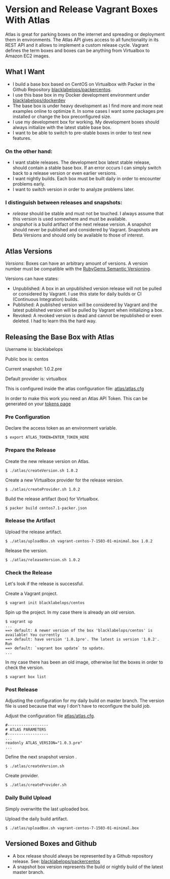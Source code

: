 # Version and Release Vagrant Boxes With Atlas

Atlas is great for parking boxes on the internet and spreading or deployment them in environments. The Atlas API gives access to all functionality in its REST API and it allows to implement a custom release cycle. Vagrant defines the term boxes and boxes can be anything from Virtualbox to Amazon EC2 images. 

## What I Want

* I build a base box based on CentOS on Virtualbox with Packer in the Github Repository [blacklabelops/packercentos](https://github.com/blacklabelops/packercentos).
* I use this base box in my Docker development environment under [blacklabelops/dockerdev](https://github.com/blacklabelops/dockerdev)
* The base box is under heavy development as I find more and more neat examples online to optimize it. In some cases I want some packages pre installed or change the box preconfigured size.
* I use my development box for working. My development boxes should always initialize with the latest stable base box.
* I want to be able to switch to pre-stable boxes in order to test new features.

### On the other hand:

* I want stable releases. The development box latest stable release, should contain a stable base box. If an error occurs I can simply switch back to a release version or even earlier versions.
* I want nightly builds. Each box must be built daily in order to encounter problems early.
* I want to switch version in order to analyze problems later.

### I distinguish between releases and snapshots:

* _release_ should be stable and must not be touched. I always assume that this version is used somewhere and must be available. 
* _snapshot_ is a build artifact of the next release version. A snapshot should never be published and considered by Vagrant. Snapshots are Beta Versions and should only be available to those of interest.

## Atlas Versions

_Versions_: Boxes can have an arbitrary amount of versions. A version number must be compatible with the [RubyGems Semantic Versioning](http://guides.rubygems.org/patterns/#semantic-versioning).

 Versions can have states:

* Unpublished: A box in an unpublished version release will not be pulled or considered by Vagrant. I use this state for daily builds or CI (Continuous Integration) builds.
* Published: A published version will be considered by Vagrant and the latest published version will be pulled by Vagrant when initializing a box.
* Revoked: A revoked version is dead and cannot be republished or even deleted. I had to learn this the hard way.

## Releasing the Base Box with Atlas

Username is: blacklabelops

Public box is: centos

Current snapshot: 1.0.2.pre

Default provider is: virtualbox

This is configured inside the atlas configuration file: [atlas/atlas.cfg](https://github.com/blacklabelops/packercentos/blob/master/atlas/atlas.cfg)

In order to make this work you need an Atlas API Token. This can be generated on your [tokens page](https://atlas.hashicorp.com/settings/tokens) 

### Pre Configuration

Declare the access token as an environment variable.

~~~~
$ export ATLAS_TOKEN=ENTER_TOKEN_HERE
~~~~ 

### Prepare the Release

Create the new release version on Atlas.

~~~~
$ ./atlas/createVersion.sh 1.0.2
~~~~ 

Create a new Virtualbox provider for the release version.

~~~~
$ ./atlas/createProvider.sh 1.0.2
~~~~ 

Build the release artifact (box) for Virtualbox.

~~~~
$ packer build centos7.1-packer.json
~~~~ 

### Release the Artifact

Upload the release artifact.

~~~~
$ ./atlas/uploadBox.sh vagrant-centos-7-1503-01-minimal.box 1.0.2
~~~~ 

Release the version.

~~~~
$ ./atlas/releaseVersion.sh 1.0.2
~~~~ 

### Check the Release

Let's look if the release is successful.

Create a Vagrant project.

~~~~
$ vagrant init blacklabelops/centos
~~~~ 

Spin up the project. In my case there is already an old version.

~~~~
$ vagrant up
...
==> default: A newer version of the box 'blacklabelops/centos' is available! You currently
==> default: have version '1.0.1pre'. The latest is version '1.0.2'. Run
==> default: `vagrant box update` to update.
...
~~~~ 

In my case there has been an old image, otherwise list the boxes in order to check the version.

~~~~
$ vagrant box list
~~~~ 

### Post Release

Adjusting the configuration for my daily build on master branch. The version file is used because that way I don't have to reconfigure the build job.

Adjust the configuration file [atlas/atlas.cfg](https://github.com/blacklabelops/packercentos/blob/master/atlas/atlas.cfg).

~~~~
#------------------
# ATLAS PARAMETERS
#------------------
...
readonly ATLAS_VERSION="1.0.3.pre"
...
~~~~ 

Define the next snapshot version .

~~~~
$ ./atlas/createVersion.sh
~~~~ 

Create provider.

~~~~
$ ./atlas/createProvider.sh
~~~~ 

### Daily Build Upload

Simply overwritte the last uploaded box.

Upload the daily build artifact.

~~~~
$ ./atlas/uploadBox.sh vagrant-centos-7-1503-01-minimal.box
~~~~ 

## Versioned Boxes and Github

* A box release should always be represented by a Github repository release. See: [blacklabelops/packercentos](https://github.com/blacklabelops/packercentos/releases/tag/v1.0.0)
* A snapshot box version represents the build or nightly build of the latest master branch.




